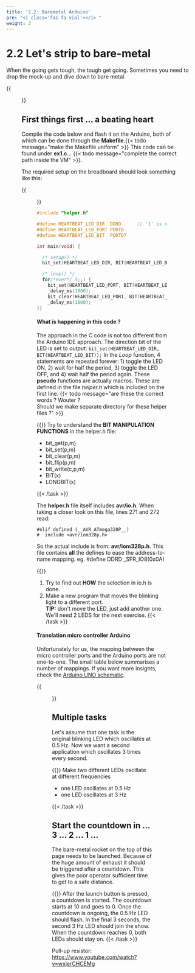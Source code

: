```yaml
---
title: '2.2: Baremetal Arduino'
pre: "<i class='fas fa-vial'></i> "
weight: 3
---
```


# 2.2 Let's strip to bare-metal

When the going gets tough, the tough get going. Sometimes you need to drop the mock-up and dive down to bare metal.

{{<figure src="/img/spacex_spaceship.jpeg" title="image source: businessinsider.com">}}


## First things first ... a beating heart

Compile the code below and flash it on the Arduino, both of which can be done through the **Makefile**.{{< todo message="make the Makefile uniform" >}} This code can be found under **ex1.c**... {{< todo message="complete the correct path inside the VM" >}}. 

The required setup on the breadboard should look something like this:

{{<figure src="/img/tinkercad/tinkercad_example1.png">}}

```C
#include "helper.h"

#define HEARTBEAT_LED_DIR  DDRD      // '1' is output
#define HEARTBEAT_LED_PORT PORTD
#define HEARTBEAT_LED_BIT  PORTD7

int main(void) {

  /* setup() */
  bit_set(HEARTBEAT_LED_DIR, BIT(HEARTBEAT_LED_BIT));

  /* loop() */
  for/*ever*/ (;;) {
    bit_set(HEARTBEAT_LED_PORT, BIT(HEARTBEAT_LED_BIT));
    _delay_ms(1000);
    bit_clear(HEARTBEAT_LED_PORT, BIT(HEARTBEAT_LED_BIT));
    _delay_ms(1000);
}}
```

#### What is happening in this code ? 

The approach in the C code is not too different from the Arduino IDE approach. The direction bit of the LED is set to *output*: `bit_set(HEARTBEAT_LED_DIR, BIT(HEARTBEAT_LED_BIT));` In the *Loop* function, 4 statements are repeated forever: 1) toggle the LED ON, 2) wait for half the period, 3) toggle the LED OFF, and 4) wait half the period again. These **pseudo** functions are actually macros. These are defined in the file *helper.h* which is included on the first line. {{< todo message="are these the correct words ? Wouter ?<br/>Should we make separate directory for these helper files ?" >}} 

{{<task>}}
Try to understand the <b>BIT MANIPULATION FUNCTIONS</b> in the helper.h file:
<ul>
  <li>bit_get(p,m)</li>
  <li>bit_set(p,m)</li>
  <li>bit_clear(p,m)</li>
  <li>bit_flip(p,m)</li>
  <li>bit_write(c,p,m)</li>
  <li>BIT(x)</li>
  <li>LONGBIT(x)</li>
</ul>
{{< /task >}}

The **helper.h** file itself includes **avr/io.h**. When taking a closer look on this file, lines 271 and 272 read:
 ```
#elif defined (__AVR_ATmega328P__)
#  include <avr/iom328p.h>
```
So the actual include is from: **avr/iom328p.h**. This file contains **all** the defines to ease the address-to-name mapping.
eg. #define DDRD \_SFR_IO8(0x0A)

{{<task>}}
1. Try to find out <b>HOW</b> the selection in io.h is done.<br/>
2. Make a new program that moves the blinking light to a different port.
<br/><b>TIP:</b> don't move the LED, just add another one. We'll need 2 LEDS for the next exercise.
{{< /task >}}



#### Translation micro controller Arduino
Unfortunately for us, the mapping between the micro controller ports and the Arduino ports are not one-to-one. The small table below summarises a number of mappings. If you want more insights, check the [Arduino UNO schematic](https://content.arduino.cc/assets/UNO-TH_Rev3e_sch.pdf).


{{<figure src="https://roboticsbackend.com/wp-content/uploads/2019/01/arduino_schematics_pins.jpg">}}



## Multiple tasks

Let's assume that one task is the original blinking LED which oscillates at 0.5 Hz. Now we want a second application which oscillates 3 times every second.

{{<task>}}
Make two different LEDs oscillate at different frequencies
<ul>
  <li>one LED oscillates at 0.5 Hz</li>
  <li>one LED oscillates at 3 Hz</li>
</ul>
{{< /task >}}


## Start the countdown in ... 3 ... 2 ... 1 ...

The bare-metal rocket on the top of this page needs to be launched. Because of the huge amount of exhaust it should be triggered after a countdown. This gives the poor operator sufficient time to get to a safe distance.

{{<task>}}
After the launch button is pressed, a countdown is started. The countdown starts at 10 and goes to 0. Once the countdown is ongoing, the 0.5 Hz LED should flash. In the final 3 seconds, the second 3 Hz LED should join the show. When the countdown reaches 0, both LEDs should stay on.
{{< /task >}}


Pull-up resistor: https://www.youtube.com/watch?v=wxjerCHCEMg


